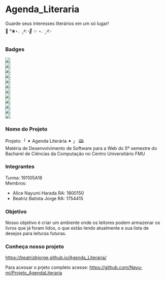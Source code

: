 # Agenda_Literaria
Guarde seus interesses literários em um só lugar!  
📖 °❀⋆.ೃ࿔*:･📓 ✨ ⋆.ೃ࿔*:･

### Badges
<img src="https://img.shields.io/badge/MDN_Web_Docs-black?style=for-the-badge&logo=mdnwebdocs&logoColor=white" /><br>
<img src="https://img.shields.io/badge/W3Schools-04AA6D?style=for-the-badge&logo=W3Schools&logoColor=white" /><br>
<img src="https://img.shields.io/badge/Bootstrap-563D7C?style=for-the-badge&logo=bootstrap&logoColor=white" /><br>
<img src="https://img.shields.io/badge/Visual_Studio_Code-0078D4?style=for-the-badge&logo=visual%20studio%20code&logoColor=white" /><br>
<img src="https://img.shields.io/badge/CSS3-1572B6?style=for-the-badge&logo=css3&logoColor=white" /><br>
<img src="https://img.shields.io/badge/HTML5-E34F26?style=for-the-badge&logo=html5&logoColor=white" /><br>
<img src="https://img.shields.io/badge/JavaScript-323330?style=for-the-badge&logo=javascript&logoColor=F7DF1E" /><br>
<img src="https://img.shields.io/badge/json-5E5C5C?style=for-the-badge&logo=json&logoColor=white" /><br>
<img src="https://img.shields.io/badge/Windows-0078D6?style=for-the-badge&logo=windows&logoColor=white" /><br>
<img src="https://img.shields.io/badge/GitHub-100000?style=for-the-badge&logo=github&logoColor=white" /><br>
<img src="https://img.shields.io/badge/PHP-777BB4?style=for-the-badge&logo=php&logoColor=white" /><br>
<img src="https://img.shields.io/badge/MySQL-005C84?style=for-the-badge&logo=mysql&logoColor=white" /><br>


### Nome do Projeto
Projeto:「 ✦ Agenda Literária ✦ 」  🕮  
Matéria de Desenvolvimento de Software para a Web do 5º semestre do Bacharel de Ciências da Computação no Centro Universitário FMU

### Integrantes
Turma: 191105A16 
<br>
Membros:
- Alice Nayumi Harada RA: 1800150
- Beatriz Batista Jorge RA: 1754415

### Objetivo
Nosso objetivo é criar um ambiente onde os leitores podem armazenar os livros que já foram lidos, o que estão lendo atualmente e sua lista de desejos para leituras futuras.   

### Conheça nosso projeto
https://beatrizbjorge.github.io/Agenda_Literaria/  

Para acessar o prjeto completo acesse: https://github.com/Nayu-mi/Projeto_AgendaLiteraria  
